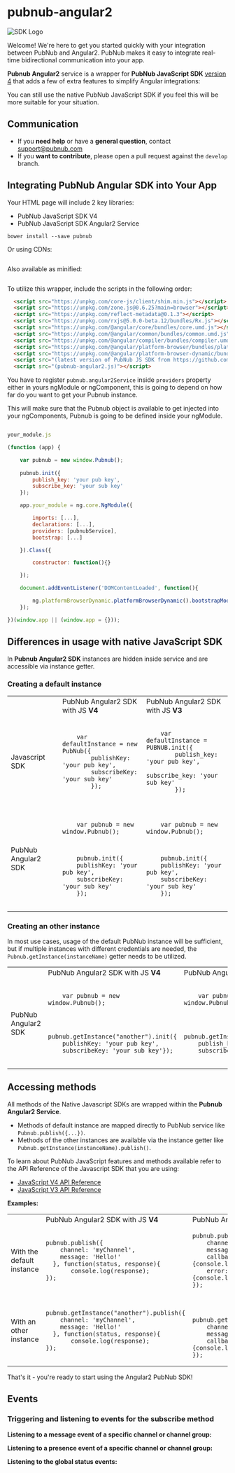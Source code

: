 # pubnub-angular2

![SDK Logo](http://cl.ly/241N0q2P2q22/Screen%20Shot%202016-02-03%20at%205.32.32%20PM.png)

Welcome! We're here to get you started quickly with your
integration between PubNub and Angular2. PubNub makes it
easy to integrate real-time bidirectional communication
into your app.

**Pubnub Angular2** service is a wrapper for **PubNub JavaScript SDK** [version 4](https://www.pubnub.com/docs/javascript/pubnub-javascript-sdk-v4) 
that adds a few of extra features to simplify Angular integrations:

You can still use the native PubNub JavaScript SDK if you feel this will be
more suitable for your situation.

## Communication
- If you **need help** or have a **general question**, contact <support@pubnub.com>
- If you **want to contribute**, please open a pull request against the `develop` branch.

## Integrating PubNub Angular SDK into Your App

Your HTML page will include 2 key libraries:

* PubNub JavaScript SDK V4
* PubNub JavaScript SDK Angular2 Service

```bower install --save pubnub```

Or using CDNs:

```html

```

Also available as minified:

```html

```

To utilize this wrapper, include the scripts in the following order:
```html
  <script src="https://unpkg.com/core-js/client/shim.min.js"></script>
  <script src="https://unpkg.com/zone.js@0.6.25?main=browser"></script>
  <script src="https://unpkg.com/reflect-metadata@0.1.3"></script>
  <script src="https://unpkg.com/rxjs@5.0.0-beta.12/bundles/Rx.js"></script>
  <script src="https://unpkg.com/@angular/core/bundles/core.umd.js"></script>
  <script src="https://unpkg.com/@angular/common/bundles/common.umd.js"></script>
  <script src="https://unpkg.com/@angular/compiler/bundles/compiler.umd.js"></script>
  <script src="https://unpkg.com/@angular/platform-browser/bundles/platform-browser.umd.js"></script>
  <script src="https://unpkg.com/@angular/platform-browser-dynamic/bundles/platform-browser-dynamic.umd.js"></script>
  <script src="(latest version of PubNub JS SDK from https://github.com/pubnub/javascript)"></script>
  <script src="(pubnub-angular2.js)"></script>
```

You have to register `pubnub.angular2Service` inside `providers` property either in yours ngModule or
ngComponent, this is going to depend on how far do you want to get your Pubnub instance.

This will make sure that the Pubnub object is available to get injected into your ngComponents,
Pubnub is going to be defined inside your ngModule.

```javascript

your_module.js

(function (app) {

    var pubnub = new window.Pubnub();
    
    pubnub.init({
        publish_key: 'your pub key',
        subscribe_key: 'your sub key'
    });

    app.your_module = ng.core.NgModule({

        imports: [...],
        declarations: [...],
        providers: [pubnubService],
        bootstrap: [...]

    }).Class({

        constructor: function(){}

    });

    document.addEventListener('DOMContentLoaded', function(){

        ng.platformBrowserDynamic.platformBrowserDynamic().bootstrapModule(app.your_module);
    });

})(window.app || (window.app = {}));
```

## Differences in usage with native JavaScript SDK 

In **Pubnub Angular2 SDK** instances are hidden inside service and are accessible via instance getter.


### Creating a default instance

<table>
<tr><td></td>
    <td>PubNub Angular2 SDK with JS <b>V4</b></td>
	 <td>PubNub Angular2 SDK with JS <b>V3</b></td>
</tr>
<tr>
	<td>Javascript SDK</td>
	<td>
	<pre><code>
	var defaultInstance = new PubNub({
        publishKey: 'your pub key',
        subscribeKey: 'your sub key'
        });
    </code></pre>
	</td>
	<td>
	<pre><code>
	var defaultInstance = PUBNUB.init({
	    publish_key: 'your pub key',
	    subscribe_key: 'your sub key'
	    });
    </code></pre>
	</td>
</tr>
<tr>
	<td>PubNub Angular2 SDK</td>
	<td>
    <pre><code>
    var pubnub = new window.Pubnub();
    </code></pre>
    <pre><code>
    pubnub.init({
    publishKey: 'your pub key',
    subscribeKey: 'your sub key'
    });
    </code></pre>
	</td>
	<td>
    <pre><code>
    var pubnub = new window.Pubnub();
    </code></pre>
    <pre><code>
    pubnub.init({
    publishKey: 'your pub key',
    subscribeKey: 'your sub key'
    });
    </code></pre>
	</td>
</tr>
</table>

### Creating an other instance

In most use cases, usage of the default PubNub instance will be sufficient, but if multiple instances with
different credentials are needed, the ```Pubnub.getInstance(instanceName)``` getter needs to be utilized.

<table>
<tr><td></td>
    <td>PubNub Angular2 SDK with JS <b>V4</b></td>
	 <td>PubNub Angular2 SDK with JS <b>V3</b></td>
</tr>
<tr>
	<td>PubNub Angular2 SDK</td>
	<td>
	<pre><code>
	var pubnub = new window.Pubnub();
    </code></pre>
	<pre><code>
	pubnub.getInstance("another").init({
	publishKey: 'your pub key',
	subscribeKey: 'your sub key'});
	</code></pre>
	</td>
	<td>
	<pre><code>
    var pubnub = new window.Pubnub();
    </code></pre>
	<pre><code>
	pubnub.getInstance("another").init({
	publish_key: 'your pub key',
	subscribe_key: 'your sub key'});
	</code></pre>
	</td>
</tr>
</table>

## Accessing methods

All methods of the Native Javascript SDKs are wrapped within the **Pubnub Angular2 Service**.

- Methods of default instance are mapped directly to PubNub service like ```Pubnub.publish({...})```.
- Methods of the other instances are available via the instance getter like ```Pubnub.getInstance(instanceName).publish()```.

To learn about PubNub JavaScript features and methods available refer to the API Reference of the Javascript SDK that you are using:

* [JavaScript V4 API Reference](https://www.pubnub.com/docs/javascript/api-reference-sdk-v4)
* [JavaScript V3 API Reference](https://https://www.pubnub.com/docs/web-javascript/api-reference)

**Examples:**

<table>
<tr><td></td>
    <td>PubNub Angular2 SDK with JS <b>V4</b></td>
	 <td>PubNub Angular2 SDK with JS <b>V3</b></td>
</tr>
<tr>
	<td>With the default instance</td>
	</td>
	<td><pre><code>pubnub.publish({
    channel: 'myChannel',
    message: 'Hello!'
  }, function(status, response){
       console.log(response);
});</code></pre>
	</td>
	</td>
	<td><pre><code>pubnub.publish({
    channel: 'myChannel',
    message: 'Hello!',
    callback: function (m) {console.log(m);},
    error: function (err) {console.log(err);}
});</code></pre>
	</td>
</tr>
<tr>
	<td>With an other instance</td>
</td>
	<td><pre><code>pubnub.getInstance("another").publish({
    channel: 'myChannel',
    message: 'Hello!'
  }, function(status, response){
       console.log(response);
});</code></pre>
	</td>
	</td>
	<td><pre><code>
	pubnub.getInstance("another").publish({
    channel: 'myChannel',
    message: 'Hello!',
    callback: function (m) {console.log(m);}
});</code></pre>
	</td>
</tr>
</table>

That's it - you're ready to start using the Angular2 PubNub SDK!

## Events



### Triggering and listening to events for the subscribe method


**Listening to a message event of a specific channel or channel group:**


**Listening to a presence event of a specific channel or channel group:**


**Listening to the global status events:**